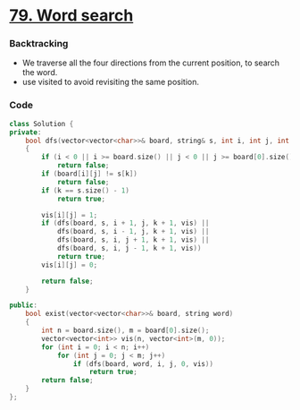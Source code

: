 # [79. Word search](https://leetcode.com/problems/word-search/)

### Backtracking

-   We traverse all the four directions from the current position, to search the word.
-   use visited to avoid revisiting the same position.

### Code

```cpp
class Solution {
private:
    bool dfs(vector<vector<char>>& board, string& s, int i, int j, int k, vector<vector<int>>& vis)
    {
        if (i < 0 || i >= board.size() || j < 0 || j >= board[0].size() || vis[i][j] == 1)
            return false;
        if (board[i][j] != s[k])
            return false;
        if (k == s.size() - 1)
            return true;

        vis[i][j] = 1;
        if (dfs(board, s, i + 1, j, k + 1, vis) ||
            dfs(board, s, i - 1, j, k + 1, vis) ||
            dfs(board, s, i, j + 1, k + 1, vis) ||
            dfs(board, s, i, j - 1, k + 1, vis))
            return true;
        vis[i][j] = 0;

        return false;
    }

public:
    bool exist(vector<vector<char>>& board, string word)
    {
        int n = board.size(), m = board[0].size();
        vector<vector<int>> vis(n, vector<int>(m, 0));
        for (int i = 0; i < n; i++)
            for (int j = 0; j < m; j++)
                if (dfs(board, word, i, j, 0, vis))
                    return true;
        return false;
    }
};
```
